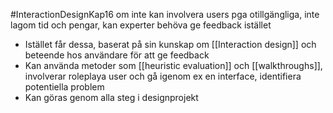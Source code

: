 #InteractionDesignKap16
om inte kan involvera users pga otillgängliga, inte lagom tid och pengar, kan experter behöva ge feedback istället
- Istället får dessa, baserat på sin kunskap om [[Interaction design]] och beteende hos användare för att ge feedback
- Kan använda metoder som [[heuristic evaluation]] och [[walkthroughs]], involverar roleplaya user och gå igenom ex en interface, identifiera potentiella problem
- Kan göras genom alla steg i designprojekt